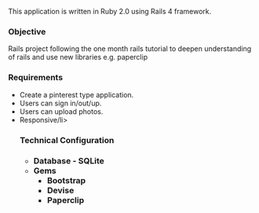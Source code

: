 This application is written in Ruby 2.0 using Rails 4 framework.
<h3>Objective</h3>
Rails project following the one month rails tutorial to deepen understanding of rails and use new libraries e.g. paperclip
<h3>Requirements</h3>
<ul>
<li>Create a pinterest type application.</li> 
<li>Users can sign in/out/up.</li> 
<li>Users can upload photos.</li> 
<li>Responsive/li> 

<h3>Technical Configuration<h3>
<ul>
<li>Database - SQLite</li>
<li>Gems
  <ul>
  <li>Bootstrap</li>
  <li>Devise</li>
  <li>Paperclip</li>
  </ul>
  </li>
</ul>
